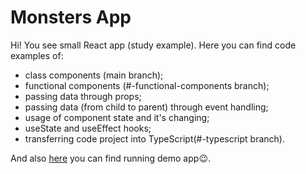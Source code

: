 # Monsters App

Hi! You see small React app (study example).
Here you can find code examples of:
- class components (main branch);
- functional components (#-functional-components branch);
- passing data through props;
- passing data (from child to parent) through event handling;
- usage of component state and it's changing;
- useState and useEffect hooks;
- transferring code project into TypeScript(#-typescript branch).

And also [here](https://dashaglu.github.io/monsters-app/) you can find running demo app😉.